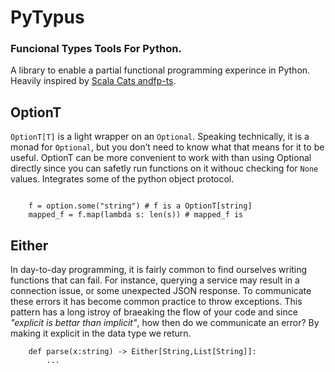 # PyTypus

### Funcional Types Tools For Python.

A library to enable a partial functional programming experince in Python.
Heavily inspired by [Scala Cats and](https://typelevel.org/cats/)[fp-ts](https://gcanti.github.io/fp-ts/).

## OptionT

`OptionT[T]` is a light wrapper on an `Optional`. Speaking technically, it is a monad for `Optional`, but you don’t need to know what that means for it to be useful. OptionT can be more convenient to work with than using Optional directly since you can  safetly run functions on it withouc checking for `None` values. Integrates some of the python object protocol.

```

    f = option.some("string") # f is a OptionT[string]
    mapped_f = f.map(lambda s: len(s)) # mapped_f is

```

## Either

In day-to-day programming, it is fairly common to find ourselves writing functions that can fail. For instance, querying a service may result in a connection issue, or some unexpected JSON response. To communicate these errors it has become common practice to throw exceptions. This pattern has a long istroy of braeaking the flow of your code and since *"explicit is bettar than implicit"*, how then do we communicate an error? By making it explicit in the data type we return.

```
    def parse(x:string) -> Either[String,List[String]]:
        ...

```

